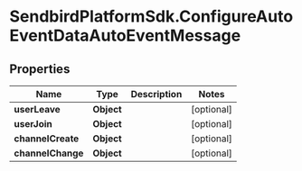 # SendbirdPlatformSdk.ConfigureAutoEventDataAutoEventMessage

## Properties

Name | Type | Description | Notes
------------ | ------------- | ------------- | -------------
**userLeave** | **Object** |  | [optional] 
**userJoin** | **Object** |  | [optional] 
**channelCreate** | **Object** |  | [optional] 
**channelChange** | **Object** |  | [optional] 


